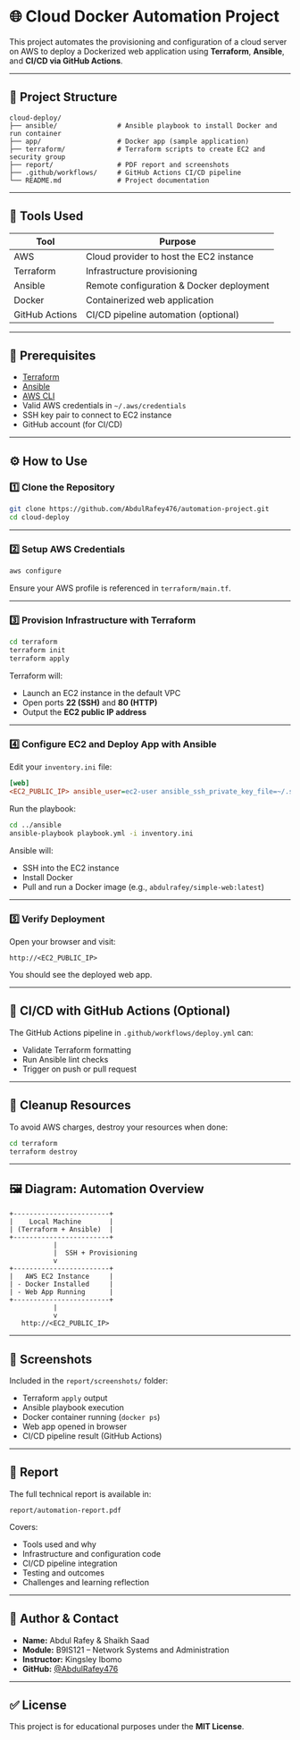 # 🌐 Cloud Docker Automation Project

This project automates the provisioning and configuration of a cloud server on AWS to deploy a Dockerized web application using **Terraform**, **Ansible**, and **CI/CD via GitHub Actions**.

---

## 📁 Project Structure

```
cloud-deploy/
├── ansible/               # Ansible playbook to install Docker and run container
├── app/                   # Docker app (sample application)
├── terraform/             # Terraform scripts to create EC2 and security group
├── report/                # PDF report and screenshots
├── .github/workflows/     # GitHub Actions CI/CD pipeline
└── README.md              # Project documentation
```

---

## 🚀 Tools Used

| Tool          | Purpose                                  |
|---------------|-------------------------------------------|
| AWS           | Cloud provider to host the EC2 instance   |
| Terraform     | Infrastructure provisioning               |
| Ansible       | Remote configuration & Docker deployment  |
| Docker        | Containerized web application             |
| GitHub Actions| CI/CD pipeline automation (optional)      |

---

## 🔧 Prerequisites

- [Terraform](https://www.terraform.io/downloads)
- [Ansible](https://docs.ansible.com)
- [AWS CLI](https://aws.amazon.com/cli/)
- Valid AWS credentials in `~/.aws/credentials`
- SSH key pair to connect to EC2 instance
- GitHub account (for CI/CD)

---

## ⚙️ How to Use

### 1️⃣ Clone the Repository

```bash
git clone https://github.com/AbdulRafey476/automation-project.git
cd cloud-deploy
```

---

### 2️⃣ Setup AWS Credentials

```bash
aws configure
```

Ensure your AWS profile is referenced in `terraform/main.tf`.

---

### 3️⃣ Provision Infrastructure with Terraform

```bash
cd terraform
terraform init
terraform apply
```

Terraform will:
- Launch an EC2 instance in the default VPC
- Open ports **22 (SSH)** and **80 (HTTP)**
- Output the **EC2 public IP address**

---

### 4️⃣ Configure EC2 and Deploy App with Ansible

Edit your `inventory.ini` file:

```ini
[web]
<EC2_PUBLIC_IP> ansible_user=ec2-user ansible_ssh_private_key_file=~/.ssh/ssh-networking-key.pem
```

Run the playbook:

```bash
cd ../ansible
ansible-playbook playbook.yml -i inventory.ini
```

Ansible will:
- SSH into the EC2 instance
- Install Docker
- Pull and run a Docker image (e.g., `abdulrafey/simple-web:latest`)

---

### 5️⃣ Verify Deployment

Open your browser and visit:

```
http://<EC2_PUBLIC_IP>
```

You should see the deployed web app.

---

## 🔁 CI/CD with GitHub Actions (Optional)

The GitHub Actions pipeline in `.github/workflows/deploy.yml` can:
- Validate Terraform formatting
- Run Ansible lint checks
- Trigger on push or pull request

---

## 🧹 Cleanup Resources

To avoid AWS charges, destroy your resources when done:

```bash
cd terraform
terraform destroy
```

---

## 🖼️ Diagram: Automation Overview

```
+------------------------+
|    Local Machine       |
| (Terraform + Ansible)  |
+------------------------+
           |
           |  SSH + Provisioning
           v
+------------------------+
|   AWS EC2 Instance     |
| - Docker Installed     |
| - Web App Running      |
+------------------------+
           |
           v
   http://<EC2_PUBLIC_IP>
```

---

## 📸 Screenshots

Included in the `report/screenshots/` folder:
- Terraform `apply` output
- Ansible playbook execution
- Docker container running (`docker ps`)
- Web app opened in browser
- CI/CD pipeline result (GitHub Actions)

---

## 📄 Report

The full technical report is available in:

```
report/automation-report.pdf
```

Covers:
- Tools used and why
- Infrastructure and configuration code
- CI/CD pipeline integration
- Testing and outcomes
- Challenges and learning reflection

---

## 🔗 Author & Contact

- **Name:** Abdul Rafey  & Shaikh Saad
- **Module:** B9IS121 – Network Systems and Administration  
- **Instructor:** Kingsley Ibomo  
- **GitHub:** [@AbdulRafey476](https://github.com/AbdulRafey476)

---

## ✅ License

This project is for educational purposes under the **MIT License**.
